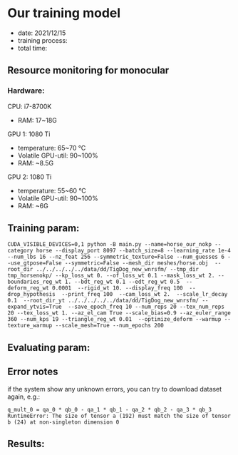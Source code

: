 # Our training model
* date: 2021/12/15
* training process: 
* total time: 

## Resource monitoring for monocular
### Hardware: 
CPU: i7-8700K
* RAM: 17~18G

GPU 1: 1080 Ti
* temperature: 65~70 °C
* Volatile GPU-util: 90~100%
* RAM: ~8.5G

GPU 2: 1080 Ti
* temperature: 55~60 °C
* Volatile GPU-util: 90~100%
* RAM: ~6G

## Training param: 
```console
CUDA_VISIBLE_DEVICES=0,1 python -B main.py --name=horse_our_nokp --category horse --display_port 8097 --batch_size=8 --learning_rate 1e-4 --num_lbs 16 --nz_feat 256 --symmetric_texture=False --num_guesses 6 --use_gtpose=False --symmetric=False --mesh_dir meshes/horse.obj  --root_dir ../../../../../data/dd/TigDog_new_wnrsfm/ --tmp_dir tmp_horsenokp/ --kp_loss_wt 0. --of_loss_wt 0.1 --mask_loss_wt 2. --boundaries_reg_wt 1. --bdt_reg_wt 0.1 --edt_reg_wt 0.5  --deform_reg_wt 0.0001  --rigid_wt 10. --display_freq 100  --drop_hypothesis  --print_freq 100  --cam_loss_wt 2.  --scale_lr_decay 0.1  --root_dir_yt ../../../../../data/dd/TigDog_new_wnrsfm/ --expand_ytvis=True  --save_epoch_freq 10 --num_reps 20 --tex_num_reps 20 --tex_loss_wt 1. --az_el_cam True --scale_bias=0.9 --az_euler_range 360 --num_kps 19 --triangle_reg_wt 0.01  --optimize_deform --warmup --texture_warmup --scale_mesh=True --num_epochs 200
```

## Evaluating param: 

## Error notes
if the system show any unknown errors, you can try to download dataset again, e.g.:
```console
q_mult_0 = qa_0 * qb_0 - qa_1 * qb_1 - qa_2 * qb_2 - qa_3 * qb_3
RuntimeError: The size of tensor a (192) must match the size of tensor b (24) at non-singleton dimension 0
```

## Results: